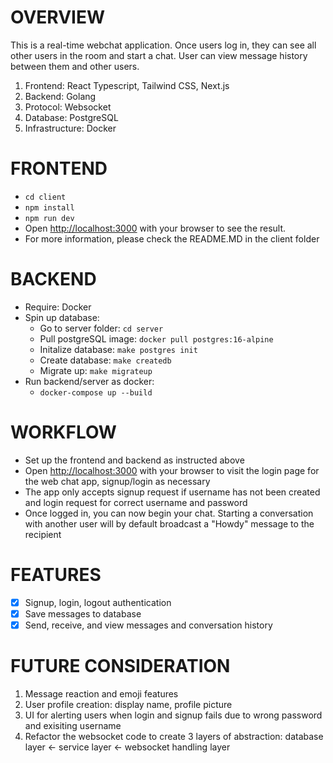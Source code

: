 # OVERVIEW

This is a real-time webchat application. Once users log in, they can see all other users in the room and start a chat. User can view message history between them and other users. 

1. Frontend: React Typescript, Tailwind CSS, Next.js
3. Backend: Golang
4. Protocol: Websocket
5. Database: PostgreSQL
6. Infrastructure: Docker

# FRONTEND

- `cd client`
- `npm install`
- `npm run dev`
- Open [http://localhost:3000](http://localhost:3000) with your browser to see the result.
- For more information, please check the README.MD in the client folder

# BACKEND

- Require: Docker
- Spin up database:
  - Go to server folder: `cd server`
  - Pull postgreSQL image:  `docker pull postgres:16-alpine`
  - Initalize database: `make postgres init`
  - Create database:  `make createdb`
  - Migrate up:  `make migrateup`
- Run backend/server as docker:
  - `docker-compose up --build`

# WORKFLOW

- Set up the frontend and backend as instructed above
- Open [http://localhost:3000](http://localhost:3000) with your browser to visit the login page for the web chat app, signup/login as necessary
- The app only accepts signup request if username has not been created and login request  for correct username and password
- Once logged in, you can now begin your chat. Starting a conversation with another user will by default broadcast a "Howdy" message to the recipient

# FEATURES

* [X] Signup, login, logout authentication
* [X] Save messages to database
* [X] Send, receive, and view messages and conversation history

# FUTURE CONSIDERATION

1. Message reaction and emoji features
2. User profile creation: display name, profile picture
3. UI for alerting users when login and signup fails due to wrong password and exisiting username
4. Refactor the websocket code to create 3 layers of abstraction: database layer <- service layer <- websocket handling layer
